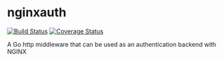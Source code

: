 # nginxauth
[![Build Status](https://travis-ci.org/EndFirstCorp/nginxauth.svg?branch=master)](https://travis-ci.org/EndFirstCorp/nginxauth) [![Coverage Status](https://coveralls.io/repos/github/EndFirstCorp/nginxauth/badge.svg?branch=master)](https://coveralls.io/github/EndFirstCorp/nginxauth?branch=master)

A Go http middleware that can be used as an authentication backend with NGINX